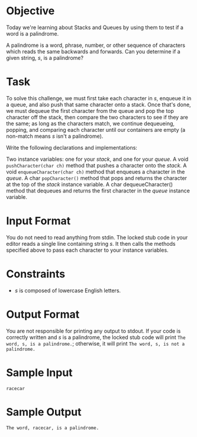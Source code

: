 # Objective 

Today we're learning about Stacks and Queues by using them to test if a word is a palindrome. 

A palindrome is a word, phrase, number, or other sequence of characters which reads the same backwards and forwards. Can you determine if a given string, $s$, is a palindrome?

# Task

To solve this challenge, we must first take each character in $s$, enqueue it in a queue, and also push that same character onto a stack. Once that's done, we must dequeue the first character from the queue and pop the top character off the stack, then compare the two characters to see if they are the same; as long as the characters match, we continue dequeueing, popping, and comparing each character until our containers are empty (a non-match means $s$ isn't a palindrome).

Write the following declarations and implementations:

Two instance variables: one for your $stack$, and one for your $queue$.
A void `pushCharacter(char ch)` method that pushes a character onto the $stack$.
A void `enqueueCharacter(char ch)` method that enqueues a character in the $queue$.
A char `popCharacter()` method that pops and returns the character at the top of the $stack$ instance variable.
A char dequeueCharacter() method that dequeues and returns the first character in the $queue$ instance variable.

# Input Format

You do not need to read anything from stdin. The locked stub code in your editor reads a single line containing string $s$. It then calls the methods specified above to pass each character to your instance variables.

# Constraints

* $s$ is composed of lowercase English letters.

# Output Format

You are not responsible for printing any output to stdout.
If your code is correctly written and $s$ is a palindrome, the locked stub code will print `The word, s, is a palindrome.`; otherwise, it will print `The word, s, is not a palindrome.`

# Sample Input

```
racecar
```

# Sample Output

```
The word, racecar, is a palindrome.
```
